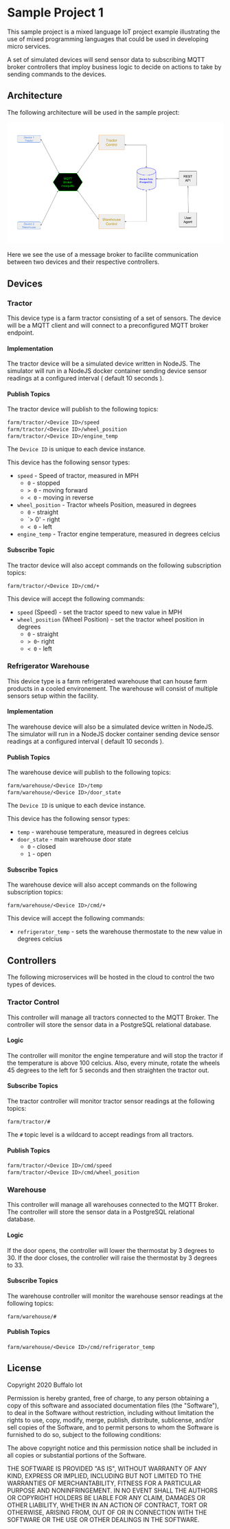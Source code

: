 # Sample Project 1

This sample project is a mixed language IoT project example illustrating the use of mixed programming languages that could be used in developing micro services.

A set of simulated devices will send sensor data to subscribing MQTT broker controllers that imploy business logic to decide on actions to take by sending commands to the devices.

## Architecture

The following architecture will be used in the sample project:

![Architecture](docs/architecture.png)

Here we see the use of a message broker to facilite communication between two devices and their respective controllers.

## Devices

### Tractor

This device type is a farm tractor consisting of a set of sensors.
The device will be a MQTT client and will connect to a preconfigured MQTT broker endpoint.

#### Implementation

The tractor device will be a simulated device written in NodeJS.
The simulator will run in a NodeJS docker container sending device sensor readings at a configured interval ( default 10 seconds ).

#### Publish Topics

The tractor device will publish to the following topics:

```
farm/tractor/<Device ID>/speed
farm/tractor/<Device ID>/wheel_position
farm/tractor/<Device ID>/engine_temp
```

The `Device ID` is unique to each device instance.

This device has the following sensor types:

* `speed` - Speed of tractor, measured in MPH
	* `0` - stopped
	* `> 0` - moving forward
	* `< 0` - moving in reverse
* `wheel_position` - Tractor wheels Position, measured in degrees
	* `0` - straight
	* `> 0' - right
	* `< 0` - left
* `engine_temp` - Tractor engine temperature, measured in degrees celcius

#### Subscribe Topic

The tractor device will also accept commands on the following subscription topics:

```
farm/tractor/<Device ID>/cmd/+
```

This device will accept the following commands:

* `speed` (Speed) - set the tractor speed to new value in MPH
* `wheel_position` (Wheel Position) - set the tractor wheel position in degrees
	* `0` - straight
	* `> 0`- right
	* `< 0` - left

### Refrigerator Warehouse

This device type is a farm refrigerated warehouse that can house farm products in a cooled environement.
The warehouse will consist of multiple sensors setup within the facility.

#### Implementation

The warehouse device will also be a simulated device written in NodeJS.
The simulator will run in a NodeJS docker container sending device sensor readings at a configured interval ( default 10 seconds ).

#### Publish Topics

The warehouse device will publish to the following topics:

```
farm/warehouse/<Device ID>/temp
farm/warehouse/<Device ID>/door_state
```

The `Device ID` is unique to each device instance.

This device has the following sensor types:

* `temp` - warehouse temperature, measured in degrees celcius
* `door_state` - main warehouse door state
	* `0` - closed
	* `1` - open

#### Subscribe Topics

The warehouse device will also accept commands on the following subscription topics:

```
farm/warehouse/<Device ID>/cmd/+
```

This device will accept the following commands:

* `refrigerator_temp` - sets the warehouse thermostate to the new value in degrees celcius

## Controllers

The following microservices will be hosted in the cloud to control the two types of devices.

### Tractor Control

This controller will manage all tractors connected to the MQTT Broker.
The controller will store the sensor data in a PostgreSQL relational database.

#### Logic

The controller will monitor the engine temperature and will stop the tractor if the temperature is above 100 celcius.
Also, every minute, rotate the wheels 45 degrees to the left for 5 seconds and then straighten the tractor out.

#### Subscribe Topics

The tractor controller will monitor tractor sensor readings at the following topics:

```
farm/tractor/#
```

The `#` topic level is a wildcard to accept readings from all tractors.

#### Publish Topics

```
farm/tractor/<Device ID>/cmd/speed
farm/tractor/<Device ID>/cmd/wheel_position
```

### Warehouse

This controller will manage all warehouses connected to the MQTT Broker.
The controller will store the sensor data in a PostgreSQL relational database.

#### Logic

If the door opens, the controller will lower the thermostat by 3 degrees to 30.
If the door closes, the controller will raise the thermostat by 3 degrees to 33.

#### Subscribe Topics

The warehouse controller will monitor the warehouse sensor readings at the following topics:

```
farm/warehouse/#
```

#### Publish Topics

```
farm/warehouse/<Device ID>/cmd/refrigerator_temp
```

## License

Copyright 2020 Buffalo Iot

Permission is hereby granted, free of charge, to any person obtaining a copy of this software and associated documentation files (the "Software"), to deal in the Software without restriction, including without limitation the rights to use, copy, modify, merge, publish, distribute, sublicense, and/or sell copies of the Software, and to permit persons to whom the Software is furnished to do so, subject to the following conditions:

The above copyright notice and this permission notice shall be included in all copies or substantial portions of the Software.

THE SOFTWARE IS PROVIDED "AS IS", WITHOUT WARRANTY OF ANY KIND, EXPRESS OR IMPLIED, INCLUDING BUT NOT LIMITED TO THE WARRANTIES OF MERCHANTABILITY, FITNESS FOR A PARTICULAR PURPOSE AND NONINFRINGEMENT. IN NO EVENT SHALL THE AUTHORS OR COPYRIGHT HOLDERS BE LIABLE FOR ANY CLAIM, DAMAGES OR OTHER LIABILITY, WHETHER IN AN ACTION OF CONTRACT, TORT OR OTHERWISE, ARISING FROM, OUT OF OR IN CONNECTION WITH THE SOFTWARE OR THE USE OR OTHER DEALINGS IN THE SOFTWARE.
